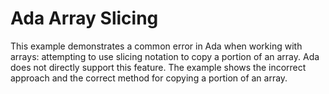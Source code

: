 # Ada Array Slicing

This example demonstrates a common error in Ada when working with arrays: attempting to use slicing notation to copy a portion of an array.  Ada does not directly support this feature. The example shows the incorrect approach and the correct method for copying a portion of an array.